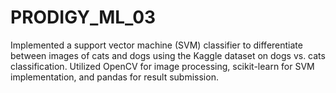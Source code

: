 # PRODIGY_ML_03
Implemented a support vector machine (SVM) classifier to differentiate between images of cats and dogs using the Kaggle dataset on dogs vs. cats classification. Utilized OpenCV for image processing, scikit-learn for SVM implementation, and pandas for result submission. 
